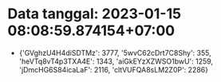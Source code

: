 # Data tanggal: 2023-01-15 08:08:59.874154+07:00

* {'GVghzU4H4diSDTMz': 3777, '5wvC62cDrt7C8Shy': 355, 'heVTq8vT4p3TXA4E': 1343, 'aiGkEYzXZWSO1bwU': 1259, 'jDmcHG6S84icaLaF': 2116, 'cltVUFQA8sLM2Z0P': 2286}
